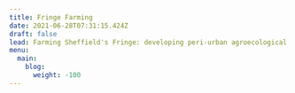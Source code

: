 ```yaml
---
title: Fringe Farming 
date: 2021-06-28T07:31:15.424Z
draft: false
lead: Farming Sheffield's Fringe: developing peri-urban agroecological food production around Sheffield and beyond.
menu:
  main:
    blog:
      weight: -100
---
```

